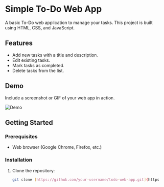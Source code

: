 # Simple To-Do Web App

A basic To-Do web application to manage your tasks. This project is built using HTML, CSS, and JavaScript.

## Features

- Add new tasks with a title and description.
- Edit existing tasks.
- Mark tasks as completed.
- Delete tasks from the list.

## Demo

Include a screenshot or GIF of your web app in action.

![Demo](path/to/demo.gif)

## Getting Started

### Prerequisites

- Web browser (Google Chrome, Firefox, etc.)

### Installation

1. Clone the repository:

   ```bash
   git clone [https://github.com/your-username/todo-web-app.git](https://rajesh-m98.github.io/Oibsip_level2_taskno3/OibSip_Lvl2-T-3)https://rajesh-m98.github.io/Oibsip_level2_taskno3/OibSip_Lvl2-T-3
